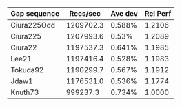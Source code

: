 | Gap sequence | Recs/sec | Ave dev | Rel Perf |
|---------------|----------|---------|---------|
| Ciura225Odd | 1209702.3 | 0.588% | 1.2106 | 
| Ciura225 | 1207993.6 | 0.53% | 1.2089 | 
| Ciura22 | 1197537.3 | 0.641% | 1.1985 | 
| Lee21 | 1197416.4 | 0.528% | 1.1983 | 
| Tokuda92 | 1190299.7 | 0.567% | 1.1912 | 
| Jdaw1 | 1176531.0 | 0.536% | 1.1774 | 
| Knuth73 | 999237.3 | 0.734% | 1.0000 | 
